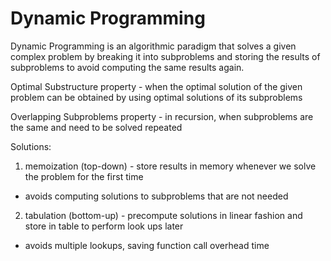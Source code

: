 # Dynamic Programming

Dynamic Programming is an algorithmic paradigm that solves a given complex problem by breaking it into subproblems and storing the results of subproblems to avoid computing the same results again.

Optimal Substructure property - when the optimal solution of the given problem can be obtained by using optimal solutions of its subproblems

Overlapping Subproblems property - in recursion, when subproblems are the same and need to be solved repeated

Solutions:

1. memoization (top-down) - store results in memory whenever we solve the problem for the first time
  - avoids computing solutions to subproblems that are not needed  


2. tabulation (bottom-up) - precompute solutions in linear fashion and store in table to perform look ups later
  - avoids multiple lookups, saving function call overhead time
